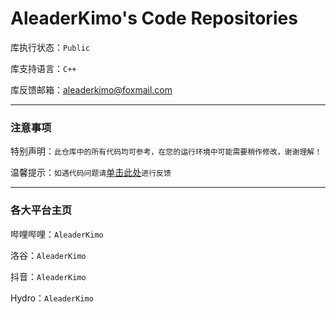 # AleaderKimo's Code Repositories

库执行状态：`Public`

库支持语言：`C++`

库反馈邮箱：[aleaderkimo@foxmail.com](mailtoaleaderkimo@foxmail.com)

---

### 注意事项

特别声明：`此仓库中的所有代码均可参考，在您的运行环境中可能需要稍作修改，谢谢理解！`

温馨提示：`如遇代码问题请`[单击此处](mailto:aleaderkimo@foxmail.com)`进行反馈`

---

### 各大平台主页

哔哩哔哩：`AleaderKimo`

洛谷：`AleaderKimo`

抖音：`AleaderKimo`

Hydro：`AleaderKimo`

